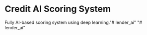 # Credit AI Scoring System
Fully AI-based scoring system using deep learning."# lender_ai" 
"# lender_ai" 
